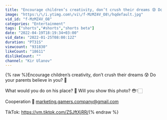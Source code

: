```yaml
---
title: "Encourage children’s creativity, don’t crush their dreams 😰 Do your parents believe in you? 🙏"
image: "https:\/\/i.ytimg.com\/vi\/f-MzMZ4V_O8\/hqdefault.jpg"
vid_id: "f-MzMZ4V_O8"
categories: "Entertainment"
tags: ["shorts","#shorts","shorts beta"]
date: "2022-04-19T18:19:34+03:00"
vid_date: "2022-01-25T08:00:12Z"
duration: "PT31S"
viewcount: "931830"
likeCount: "18611"
dislikeCount: ""
channel: "Kir Ulanov"
---
```

{% raw %}Encourage children’s creativity, don’t crush their dreams 😰 Do your parents believe in you? 🙏<br /><br />What would you do on his place? 🤔 Will you show this photo? 😳👇🏻<br /><br />Cooperation 📲 marketing.gamers.company@gmail.com<br /><br />TikTok: <a rel="nofollow" target="blank" href="https://vm.tiktok.com/ZSJftXjRR/">https://vm.tiktok.com/ZSJftXjRR/</a>{% endraw %}
